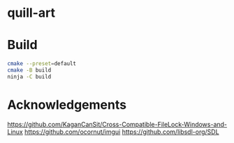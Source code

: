 # quill-art

# Build 
```sh
cmake --preset=default
cmake -B build
ninja -C build
```

# Acknowledgements
https://github.com/KaganCanSit/Cross-Compatible-FileLock-Windows-and-Linux
https://github.com/ocornut/imgui
https://github.com/libsdl-org/SDL